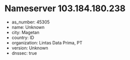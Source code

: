 # Nameserver 103.184.180.238

* as_number: 45305
* name: Unknown
* city: Magetan
* country: ID
* organization: Lintas Data Prima, PT
* version: Unknown
* dnssec: true
